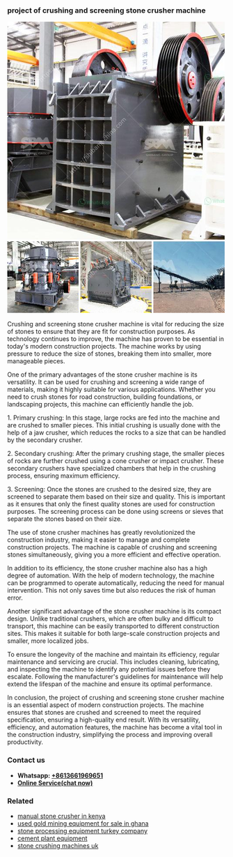 <h3>project of crushing and screening stone crusher machine</h3><img src='1708587207.jpg' alt=''><p>Crushing and screening stone crusher machine is vital for reducing the size of stones to ensure that they are fit for construction purposes. As technology continues to improve, the machine has proven to be essential in today's modern construction projects. The machine works by using pressure to reduce the size of stones, breaking them into smaller, more manageable pieces.</p><p>One of the primary advantages of the stone crusher machine is its versatility. It can be used for crushing and screening a wide range of materials, making it highly suitable for various applications. Whether you need to crush stones for road construction, building foundations, or landscaping projects, this machine can efficiently handle the job.</p><p>1. Primary crushing: In this stage, large rocks are fed into the machine and are crushed to smaller pieces. This initial crushing is usually done with the help of a jaw crusher, which reduces the rocks to a size that can be handled by the secondary crusher.</p><p>2. Secondary crushing: After the primary crushing stage, the smaller pieces of rocks are further crushed using a cone crusher or impact crusher. These secondary crushers have specialized chambers that help in the crushing process, ensuring maximum efficiency.</p><p>3. Screening: Once the stones are crushed to the desired size, they are screened to separate them based on their size and quality. This is important as it ensures that only the finest quality stones are used for construction purposes. The screening process can be done using screens or sieves that separate the stones based on their size.</p><p>The use of stone crusher machines has greatly revolutionized the construction industry, making it easier to manage and complete construction projects. The machine is capable of crushing and screening stones simultaneously, giving you a more efficient and effective operation.</p><p>In addition to its efficiency, the stone crusher machine also has a high degree of automation. With the help of modern technology, the machine can be programmed to operate automatically, reducing the need for manual intervention. This not only saves time but also reduces the risk of human error.</p><p>Another significant advantage of the stone crusher machine is its compact design. Unlike traditional crushers, which are often bulky and difficult to transport, this machine can be easily transported to different construction sites. This makes it suitable for both large-scale construction projects and smaller, more localized jobs.</p><p>To ensure the longevity of the machine and maintain its efficiency, regular maintenance and servicing are crucial. This includes cleaning, lubricating, and inspecting the machine to identify any potential issues before they escalate. Following the manufacturer's guidelines for maintenance will help extend the lifespan of the machine and ensure its optimal performance.</p><p>In conclusion, the project of crushing and screening stone crusher machine is an essential aspect of modern construction projects. The machine ensures that stones are crushed and screened to meet the required specification, ensuring a high-quality end result. With its versatility, efficiency, and automation features, the machine has become a vital tool in the construction industry, simplifying the process and improving overall productivity.</p><h3>Contact us</h3><ul><li><strong>Whatsapp:&nbsp;<a href="https://wa.me/8613661969651">+8613661969651</a></strong></li><li><a href="https://swt.shibang-china.com/?git&amp;zhl&amp;project of crushing and screening stone crusher machine"><strong>Online Service(chat now)</strong></a></li></ul><h3>Related</h3><ul><li><a href='manual stone crusher in kenya.md'>manual stone crusher in kenya</a></li><li><a href='used gold mining equipment for sale in ghana.md'>used gold mining equipment for sale in ghana</a></li><li><a href='stone processing equipment turkey company.md'>stone processing equipment turkey company</a></li><li><a href='cement plant equipment.md'>cement plant equipment</a></li><li><a href='stone crushing machines uk.md'>stone crushing machines uk</a></li></ul>